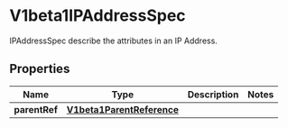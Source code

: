 

# V1beta1IPAddressSpec

IPAddressSpec describe the attributes in an IP Address.

## Properties

| Name | Type | Description | Notes |
|------------ | ------------- | ------------- | -------------|
|**parentRef** | [**V1beta1ParentReference**](V1beta1ParentReference.md) |  |  |



